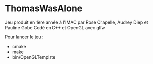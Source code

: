 # ThomasWasAlone
Jeu produit en 1ère année à l'IMAC par Rose Chapelle, Audrey Diep et Pauline Gobe
Codé en C++ et OpenGL avec glfw

Pour lancer le jeu : 
* cmake
* make
* bin/OpenGLTemplate
